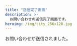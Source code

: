 ```yaml
---
title: "送信完了画面"
description: >-
  お問い合わせの送信完了画面です。
heroimg: /img/city_256x128.jpg
---
```


<!--

お問い合わせ画面からメッセージを送信後に表示される画面です。

メッセージを変更したい場合は書き換えてください。

-->

お問い合わせが送信されました。